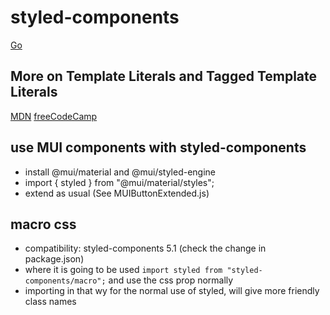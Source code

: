 # styled-components

[Go](https://styled-components.com/)

## More on Template Literals and Tagged Template Literals

[MDN](https://developer.mozilla.org/en-US/docs/Web/JavaScript/Reference/Template_literals)
[freeCodeCamp](https://developer.mozilla.org/en-US/docs/Web/JavaScript/Reference/Template_literals)

## use MUI components with styled-components

- install @mui/material and @mui/styled-engine
- import { styled } from "@mui/material/styles";
- extend as usual (See MUIButtonExtended.js)

## macro css

- compatibility: styled-components 5.1 (check the change in package.json)
- where it is going to be used `import styled from "styled-components/macro";` and use the css prop normally
- importing in that wy for the normal use of styled, will give more friendly class names
